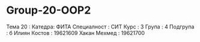 # Group-20-OOP2


Тема 20 :
Катедра: ФИТА
Специалност : СИТ
Курс : 3
Група : 4
Подгрупа : б
Илиян Костов : 19621609
Хакан Мехмед : 19621700
